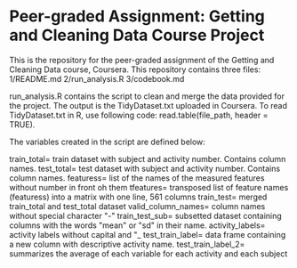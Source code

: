 # Peer-graded Assignment: Getting and Cleaning Data Course Project

This is the repository for the peer-graded assignment of the Getting and Cleaning Data course, Coursera. This repository contains three files:
1/README.md
2/run_analysis.R
3/codebook.md

run_analysis.R contains the script to clean and merge the data provided for the project. The output is the TidyDataset.txt uploaded in Coursera. To read TidyDataset.txt in R, use following code: read.table(file_path, header = TRUE).

The variables created in the script are defined below:

train_total= train dataset with subject and activity number. Contains column names.
test_total= test dataset with subject and activity number. Contains column names.
featuress= list of the names of the measured features without number in front oh them
tfeatures= transposed list of feature names (featuress) into a matrix with one line, 561 columns
train_test= merged train_total and test_total dataset
valid_column_names= column names without special character "-"
train_test_sub= subsetted dataset containing columns with the words "mean" or "sd" in their name.
activity_labels= activity labels without capital and "_
test_train_label= data frame containing a new column with descriptive activity name. 
test_train_label_2= summarizes the average of each variable for each activity and each subject

